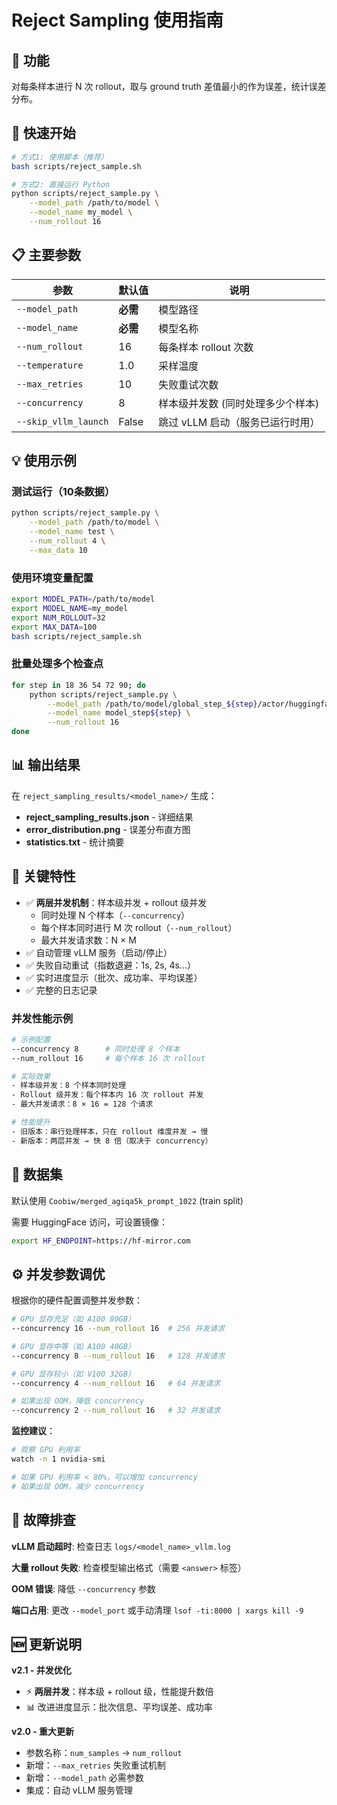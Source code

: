 # Reject Sampling 使用指南

## 🎯 功能

对每条样本进行 N 次 rollout，取与 ground truth 差值最小的作为误差，统计误差分布。

## 🚀 快速开始

```bash
# 方式1: 使用脚本（推荐）
bash scripts/reject_sample.sh

# 方式2: 直接运行 Python
python scripts/reject_sample.py \
    --model_path /path/to/model \
    --model_name my_model \
    --num_rollout 16
```

## 📋 主要参数

| 参数 | 默认值 | 说明 |
|------|--------|------|
| `--model_path` | **必需** | 模型路径 |
| `--model_name` | **必需** | 模型名称 |
| `--num_rollout` | 16 | 每条样本 rollout 次数 |
| `--temperature` | 1.0 | 采样温度 |
| `--max_retries` | 10 | 失败重试次数 |
| `--concurrency` | 8 | 样本级并发数 (同时处理多少个样本) |
| `--skip_vllm_launch` | False | 跳过 vLLM 启动（服务已运行时用） |

## 💡 使用示例

### 测试运行（10条数据）
```bash
python scripts/reject_sample.py \
    --model_path /path/to/model \
    --model_name test \
    --num_rollout 4 \
    --max_data 10
```

### 使用环境变量配置
```bash
export MODEL_PATH=/path/to/model
export MODEL_NAME=my_model
export NUM_ROLLOUT=32
export MAX_DATA=100
bash scripts/reject_sample.sh
```

### 批量处理多个检查点
```bash
for step in 18 36 54 72 90; do
    python scripts/reject_sample.py \
        --model_path /path/to/model/global_step_${step}/actor/huggingface \
        --model_name model_step${step} \
        --num_rollout 16
done
```

## 📊 输出结果

在 `reject_sampling_results/<model_name>/` 生成：

- **reject_sampling_results.json** - 详细结果
- **error_distribution.png** - 误差分布直方图
- **statistics.txt** - 统计摘要

## 🔧 关键特性

- ✅ **两层并发机制**：样本级并发 + rollout 级并发
  - 同时处理 N 个样本（`--concurrency`）
  - 每个样本同时进行 M 次 rollout（`--num_rollout`）
  - 最大并发请求数：N × M
- ✅ 自动管理 vLLM 服务（启动/停止）
- ✅ 失败自动重试（指数退避：1s, 2s, 4s...）
- ✅ 实时进度显示（批次、成功率、平均误差）
- ✅ 完整的日志记录

### 并发性能示例

```bash
# 示例配置
--concurrency 8      # 同时处理 8 个样本
--num_rollout 16     # 每个样本 16 次 rollout

# 实际效果
- 样本级并发：8 个样本同时处理
- Rollout 级并发：每个样本内 16 次 rollout 并发
- 最大并发请求：8 × 16 = 128 个请求

# 性能提升
- 旧版本：串行处理样本，只在 rollout 维度并发 → 慢
- 新版本：两层并发 → 快 8 倍（取决于 concurrency）
```

## 📝 数据集

默认使用 `Coobiw/merged_agiqa5k_prompt_1022` (train split)

需要 HuggingFace 访问，可设置镜像：
```bash
export HF_ENDPOINT=https://hf-mirror.com
```

## ⚙️ 并发参数调优

根据你的硬件配置调整并发参数：

```bash
# GPU 显存充足（如 A100 80GB）
--concurrency 16 --num_rollout 16  # 256 并发请求

# GPU 显存中等（如 A100 40GB）
--concurrency 8 --num_rollout 16   # 128 并发请求

# GPU 显存较小（如 V100 32GB）
--concurrency 4 --num_rollout 16   # 64 并发请求

# 如果出现 OOM，降低 concurrency
--concurrency 2 --num_rollout 16   # 32 并发请求
```

**监控建议**：
```bash
# 观察 GPU 利用率
watch -n 1 nvidia-smi

# 如果 GPU 利用率 < 80%，可以增加 concurrency
# 如果出现 OOM，减少 concurrency
```

## 🐛 故障排查

**vLLM 启动超时**: 检查日志 `logs/<model_name>_vllm.log`

**大量 rollout 失败**: 检查模型输出格式（需要 `<answer>` 标签）

**OOM 错误**: 降低 `--concurrency` 参数

**端口占用**: 更改 `--model_port` 或手动清理 `lsof -ti:8000 | xargs kill -9`

## 🆕 更新说明

**v2.1 - 并发优化**
- ⚡ **两层并发**：样本级 + rollout 级，性能提升数倍
- 📊 改进进度显示：批次信息、平均误差、成功率

**v2.0 - 重大更新**
- 参数名称：`num_samples` → `num_rollout`
- 新增：`--max_retries` 失败重试机制
- 新增：`--model_path` 必需参数
- 集成：自动 vLLM 服务管理

